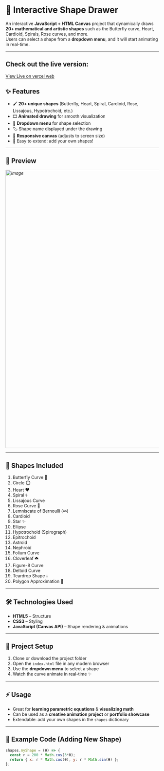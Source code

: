 # 🎨 Interactive Shape Drawer

An interactive **JavaScript + HTML Canvas** project that dynamically draws **20+ mathematical and artistic shapes** such as the Butterfly curve, Heart, Cardioid, Spirals, Rose curves, and more.  
Users can select a shape from a **dropdown menu**, and it will start animating in real-time.  

---
## Check out the live version:
[View Live on vercel web](https://interactive-shape-drawer-65ca-git-main-shehnaz-rs-projects.vercel.app)

## ✨ Features
- 🖌️ **20+ unique shapes** (Butterfly, Heart, Spiral, Cardioid, Rose, Lissajous, Hypotrochoid, etc.)  
- 🎞️ **Animated drawing** for smooth visualization  
- 📂 **Dropdown menu** for shape selection  
- 🏷️ Shape name displayed under the drawing  
- 📱 **Responsive canvas** (adjusts to screen size)  
- 🧩 Easy to extend: add your own shapes!  

---

## 📸 Preview
*<img width="1238" height="910" alt="image" src="https://github.com/user-attachments/assets/2d2867f1-66ba-46b8-bd35-af5d905ca3cf" />*  

---

## 📐 Shapes Included
1. Butterfly Curve 🦋  
2. Circle ⭕  
3. Heart ♥  
4. Spiral 🌀  
5. Lissajous Curve  
6. Rose Curve 🌹  
7. Lemniscate of Bernoulli (∞)  
8. Cardioid  
9. Star ✨  
10. Ellipse  
11. Hypotrochoid (Spirograph)  
12. Epitrochoid  
13. Astroid  
14. Nephroid  
15. Folium Curve  
16. Cloverleaf ☘️  
17. Figure-8 Curve  
18. Deltoid Curve  
19. Teardrop Shape 💧  
20. Polygon Approximation 🔺  

---

## 🛠️ Technologies Used
- **HTML5** – Structure  
- **CSS3** – Styling  
- **JavaScript (Canvas API)** – Shape rendering & animations  

---

## 📂 Project Setup
1. Clone or download the project folder  
2. Open the `index.html` file in any modern browser  
3. Use the **dropdown menu** to select a shape  
4. Watch the curve animate in real-time ✨  

---

## ⚡ Usage
- Great for **learning parametric equations** & **visualizing math**  
- Can be used as a **creative animation project** or **portfolio showcase**  
- Extendable: add your own shapes in the `shapes` dictionary  

---

## 📌 Example Code (Adding New Shape)
```js
shapes.myShape = (θ) => {
  const r = 200 * Math.cos(3*θ);
  return { x: r * Math.cos(θ), y: r * Math.sin(θ) };
};
